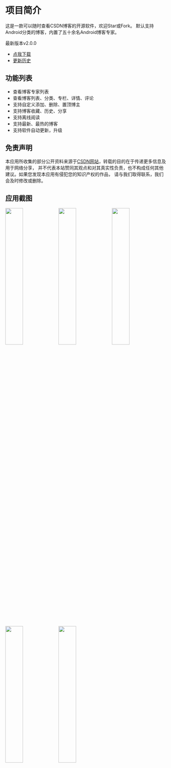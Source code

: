 # 项目简介
这是一款可以随时查看CSDN博客的开源软件，欢迎Star或Fork。
默认支持Android分类的博客，内置了五十余名Android博客专家。

最新版本v2.0.0
- [点我下载](http://www.pgyer.com/csdn)
- [更新历史](./app/Notes.md)

## 功能列表
- 查看博客专家列表
- 查看博客列表、分类、专栏、详情、评论
- 支持自定义添加、删除、置顶博主
- 支持博客收藏、历史、分享
- 支持离线阅读
- 支持最新、最热的博客
- 支持软件自动更新，升级

## 免责声明
本应用所收集的部分公开资料来源于[CSDN网站](http://www.csdn.net/)，转载的目的在于传递更多信息及用于网络分享，
并不代表本站赞同其观点和对其真实性负责，也不构成任何其他建议。如果您发现本应用有侵犯您的知识产权的作品，
请与我们取得联系，我们会及时修改或删除。

## 应用截图
<img src="./screenshots/1.png" width="33%"/><img src="./screenshots/2.png" width="33%"/><img src="./screenshots/3.png" width="33%"/>

<img src="./screenshots/4.png" width="33%"/><img src="./screenshots/5.png" width="33%"/>





	
